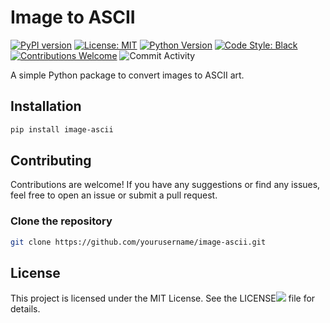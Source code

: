 # Image to ASCII

[![PyPI version](https://badge.fury.io/py/image-ascii.svg)](https://badge.fury.io/py/image-ascii)
[![License: MIT](https://img.shields.io/badge/License-MIT-yellow.svg)](https://opensource.org/licenses/MIT)
[![Python Version](https://img.shields.io/badge/python-3.6%2B-blue.svg)](https://www.python.org/downloads/)
[![Code Style: Black](https://img.shields.io/badge/code%20style-black-000000.svg)](https://github.com/psf/black)
[![Contributions Welcome](https://img.shields.io/badge/contributions-welcome-brightgreen.svg?style=flat)](https://github.com/yourusername/image-ascii/issues)
![Commit Activity](https://img.shields.io/github/commit-activity/y/tianhukj/image-ascii)

A simple Python package to convert images to ASCII art.

## Installation

```bash
pip install image-ascii
```

## Contributing
Contributions are welcome! If you have any suggestions or find any issues, feel free to open an issue or submit a pull request.

### Clone the repository
```bash
git clone https://github.com/yourusername/image-ascii.git
```

## License
This project is licensed under the MIT License. See the LICENSE![](/LICENSE) file for details.
